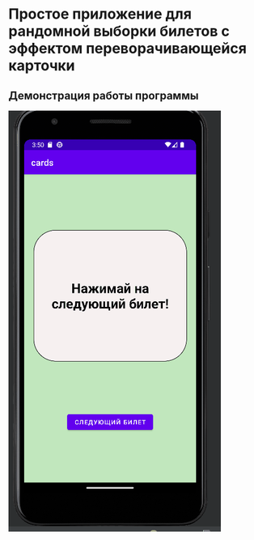 # Простое приложение для рандомной выборки билетов с эффектом переворачивающейся карточки
## Демонстрация работы программы
![Гифка с демонстрацией работы программы](DemonstrationCards.gif)

